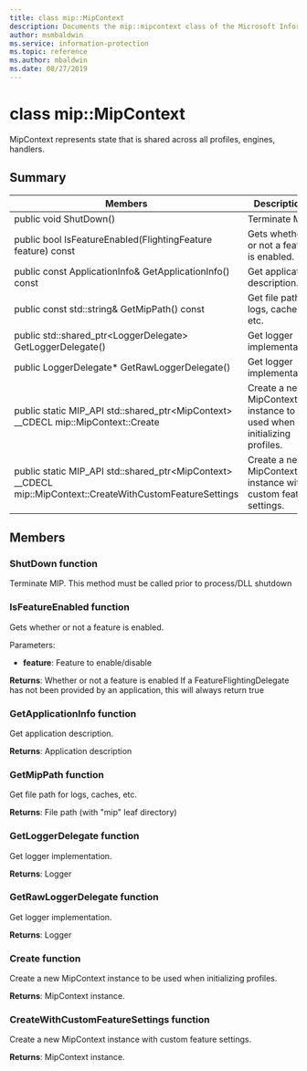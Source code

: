```yaml
---
title: class mip::MipContext 
description: Documents the mip::mipcontext class of the Microsoft Information Protection (MIP) SDK.
author: msmbaldwin
ms.service: information-protection
ms.topic: reference
ms.author: mbaldwin
ms.date: 08/27/2019
---
```


# class mip::MipContext 
MipContext represents state that is shared across all profiles, engines, handlers.
  
## Summary
 Members                        | Descriptions                                
--------------------------------|---------------------------------------------
public void ShutDown()  |  Terminate MIP.
public bool IsFeatureEnabled(FlightingFeature feature) const  |  Gets whether or not a feature is enabled.
public const ApplicationInfo& GetApplicationInfo() const  |  Get application description.
public const std::string& GetMipPath() const  |  Get file path for logs, caches, etc.
public std::shared_ptr\<LoggerDelegate\> GetLoggerDelegate()  |  Get logger implementation.
public LoggerDelegate* GetRawLoggerDelegate()  |  Get logger implementation.
public static MIP_API std::shared_ptr&lt;MipContext&gt; __CDECL mip::MipContext::Create | Create a new MipContext instance to be used when initializing profiles.
public static MIP_API std::shared_ptr&lt;MipContext&gt; __CDECL mip::MipContext::CreateWithCustomFeatureSettings | Create a new MipContext instance with custom feature settings.

## Members
  
### ShutDown function
Terminate MIP.
This method must be called prior to process/DLL shutdown
  
### IsFeatureEnabled function
Gets whether or not a feature is enabled.

Parameters:  
* **feature**: Feature to enable/disable



  
**Returns**: Whether or not a feature is enabled
If a FeatureFlightingDelegate has not been provided by an application, this will always return true
  
### GetApplicationInfo function
Get application description.

  
**Returns**: Application description
  
### GetMipPath function
Get file path for logs, caches, etc.

  
**Returns**: File path (with "mip" leaf directory)
  
### GetLoggerDelegate function
Get logger implementation.

  
**Returns**: Logger
  
### GetRawLoggerDelegate function
Get logger implementation.

**Returns**: Logger

### Create function
Create a new MipContext instance to be used when initializing profiles.

**Returns**: MipContext instance.

### CreateWithCustomFeatureSettings function
Create a new MipContext instance with custom feature settings.

**Returns**: MipContext instance.

